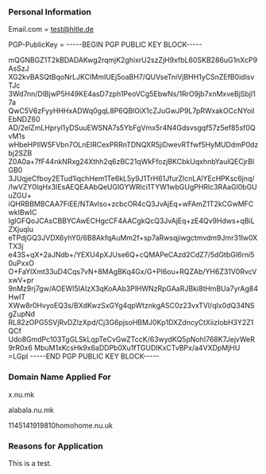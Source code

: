 ### Personal Information

Email.com = test@hitle.de

PGP-PublicKey = -----BEGIN PGP PUBLIC KEY BLOCK-----

mQGNBGZ1T2kBDADAKwg2rqmjK2ghixrU2szZjH9xfbL60SKB286uG1nXcP9AsSzJ
XG2kvBASQtBqoNrLJKCIMmIUEj5oaBH7/QUVseTniVjBHH1yCSnZEfB0idlsvTJc
3Wd7nn/DlBjwP5H49KE4asD7zph1PeoVCg5EbwNs/1RrO9jb7xnMxveBjSbjl17a
QwC5V6zFyyHHHxADWq0gqL8P6QBlOiX1cZJuGwJP9L7pRWxakOCcNYoilEbNDZ60
AD/2elZmLHpryl1yDSuuEWSNA7s5YbFgVmx5r4N4Gdsvsgqf57z5ef85sf0QvM1s
wHbeHPIlW5FVbn7OLnEIRCexPRRnTDNQXR5jiDwevRTfwf5HyMUDdmP0dzbj2SZB
Z0A0a+7fF44nkNRxg24Xthh2q6zBC21qWkFfozjBKCbkUqxhnbYaulQECjrBlGB0
3JUqjeCfboy2ETud1iqchHem1Te6kL5y9J1TrH61JfurZlcnLAlYEcHPKsc6jnq/
/lwVZY0lqHx3IEsAEQEAAbQeUGlGYWRlci1TYW1wbGUgPHRlc3RAaGl0bGUuZGU+
iQHRBBMBCAA7FiEE/NTAvlso+zcbcOR4cQ3JvAjEq+wFAmZ1T2kCGwMFCwkIBwIC
IgIGFQoJCAsCBBYCAwECHgcCF4AACgkQcQ3JvAjEq+zE4Qv9Hdws+qBiLZXjuqlu
eTPdjGQ3JVDX6yhY0/6B8AkfqAuMm2f+sp7aRwsqjiwgctmvdm9Jmr31Iw0XTX3j
e43S+qX+2aJNdb+/YEXU4pXJUse6Q+cQMAPeCAzd2CdZ7/5dGtbGI6rni50uPxxO
O+FaYlXmt33uD4Cqs7vN+8MAgBKq4Gx/G+Pl6ou+RQZAb/YH6Z31V0RvcVxwV+pr
9nMz9rj7gw/AOEWI5IAIzX3qKoAAb3PlHWNzRpGAaRJBki8tHmBUa7yrAg84HwIT
XWw8r0HvyoEQ3s/BXdKwzSxGYg4qpWtznkgASC0z23vxTVl/qIx0dQ34NSgZupNd
RL82zOPG5SVjRvDZlzXpd/Cj3G6pjsoHBMJ0Kp1DXZdncyCtXiizIobH3Y2Z1QCf
Udo8GmdPc103TgGLSkLqpTeCvGwZTccK/63wydKQ5pNohI768K7JejvWeR9rR0x6
MbuM1xKcsHk9x6aDDPb0Xu1fTGUDIKxCTvBPx/a4VXDpMjHU
=LGpI
-----END PGP PUBLIC KEY BLOCK-----

### Domain Name Applied For

x.nu.mk

alabala.nu.mk

1145141919810homohome.nu.uk

### Reasons for Application

This is a test.